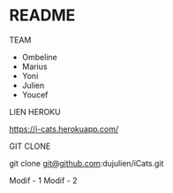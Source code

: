 # README


TEAM

* Ombeline
* Marius 
* Yoni
* Julien
* Youcef


LIEN HEROKU

https://i-cats.herokuapp.com/


GIT CLONE

git clone   git@github.com:dujulien/iCats.git


Modif - 1
Modif - 2
